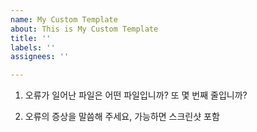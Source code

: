 ```yaml
---
name: My Custom Template
about: This is My Custom Template
title: ''
labels: ''
assignees: ''

---
```


1. 오류가 일어난 파일은 어떤 파일입니까? 또 몇 번째 줄입니까?

2. 오류의 증상을 말씀해 주세요, 가능하면 스크린샷 포함
